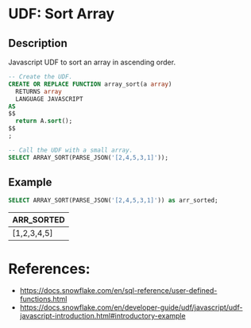 #  UDF: Sort Array

## Description

Javascript UDF to sort an array in ascending order.

```sql
-- Create the UDF.
CREATE OR REPLACE FUNCTION array_sort(a array)
  RETURNS array
  LANGUAGE JAVASCRIPT
AS
$$
  return A.sort();
$$
;

-- Call the UDF with a small array.
SELECT ARRAY_SORT(PARSE_JSON('[2,4,5,3,1]'));
```

## Example 


```sql
SELECT ARRAY_SORT(PARSE_JSON('[2,4,5,3,1]')) as arr_sorted;
```

| ARR_SORTED |
| ------------- |
| [1,2,3,4,5]   |

# References: 
- https://docs.snowflake.com/en/sql-reference/user-defined-functions.html
- https://docs.snowflake.com/en/developer-guide/udf/javascript/udf-javascript-introduction.html#introductory-example

